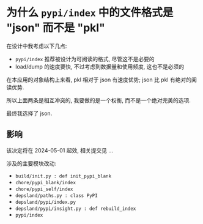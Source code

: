 # 为什么 `pypi/index` 中的文件格式是 "json" 而不是 "pkl"

在设计中我考虑以下几点:

- `pypi/index` 推荐被设计为可阅读的格式, 尽管这不是必要的
- load/dump 的速度要快, 不过考虑到数据量和使用频度, 这也不是必须的

在本应用的对象结构上来看, pkl 相对于 json 有速度优势; json 比 pkl 有绝对的阅读优势.

所以上面两条是相互冲突的, 我要做的是一个权衡, 而不是一个绝对完美的选项.

最终我选择了 json.

## 影响

该决定将在 2024-05-01 起效, 相关提交见 ...

涉及的主要模块改动:

- `build/init.py : def init_pypi_blank`
- `chore/pypi_blank/index`
- `chore/pypi_self/index`
- `depsland/paths.py : class PyPI`
- `depsland/pypi/index.py`
- `depsland/pypi/insight.py : def rebuild_index`
- `pypi/index`
